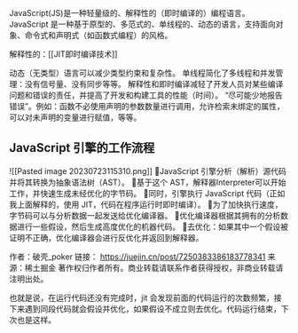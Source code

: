 JavaScript(JS)是一种轻量级的、解释性的（即时编译的）编程语言。
JavaScript 是一种基于原型的、多范式的、单线程的、动态的语言，支持面向对象、命令式和声明式（如函数式编程）的风格。

解释性的：[[JIT即时编译技术]]

动态（无类型）语言可以减少类型约束和复杂性。
单线程简化了多线程和并发管理：没有信号量、没有同步等等。
解释性和即时编译减轻了开发人员对某些编译问题和错误的责任，并提高了开发和构建工具的性能（时间）。
“尽可能少地报告错误”。例如：函数不必使用声明的参数数量进行调用，允许检索未绑定的属性，可以对未声明的变量进行赋值，等等。

## JavaScript 引擎的工作流程
![[Pasted image 20230723115310.png]]
💠JavaScript 引擎分析（解析）源代码并将其转换为抽象语法树（AST）。
💠基于这个 AST，解释器Interpreter可以开始工作，并快速生成未经优化的字节码。
💠同时，引擎执行 JavaScript 代码（正如我上面解释的，使用 JIT，代码在程序运行时即时编译）。
💠为了加快执行速度，字节码可以与分析数据一起发送给优化编译器。
💠优化编译器根据其拥有的分析数据进行一些假设，然后生成高度优化的机器代码。
💠去优化：如果其中一个假设被证明不正确，优化编译器会进行反优化并返回到解释器。

作者：破壳_poker
链接： https://juejin.cn/post/7250383386183778341
来源：稀土掘金
著作权归作者所有。商业转载请联系作者获得授权，非商业转载请注明出处。

也就是说，在运行代码还没有完成时，jit 会发现前面的代码运行的次数频繁，接下来遇到同段代码就会假设并优化，如果假设不成立则去优化。代码运行结束，下次也是这样。
